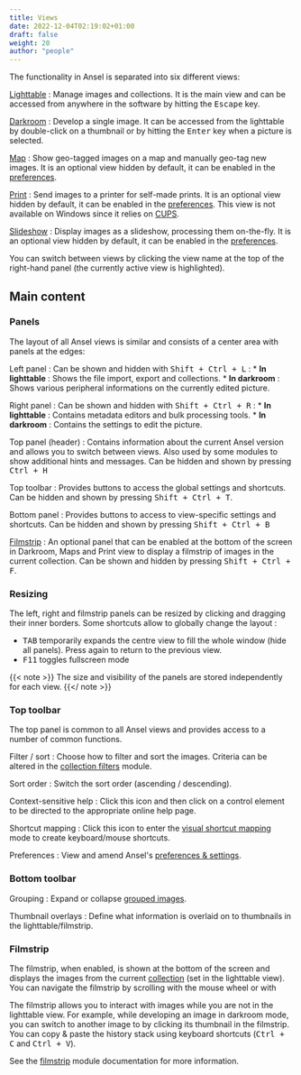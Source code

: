 ```yaml
---
title: Views
date: 2022-12-04T02:19:02+01:00
draft: false
weight: 20
author: "people"
---
```


The functionality in Ansel is separated into six different views:

[Lighttable](lighttable/_index.md)
: Manage images and collections. It is the main view and can be accessed from anywhere in the software by hitting the <kbd>Escape</kbd> key.

[Darkroom](darkroom/_index.md)
: Develop a single image. It can be accessed from the lighttable by double-click on a thumbnail or by hitting the <kbd>Enter</kbd> key when a picture is selected.

[Map](map/_index.md)
: Show geo-tagged images on a map and manually geo-tag new images. It is an optional view hidden by default, it can be enabled in the [preferences](../preferences-settings/other-views.md).

[Print](print/_index.md)
: Send images to a printer for self-made prints. It is an optional view hidden by default, it can be enabled in the [preferences](../preferences-settings/other-views.md). This view is not available on Windows since it relies on [CUPS](http://www.cups.org/).

[Slideshow](slideshow/_index.md)
: Display images as a slideshow, processing them on-the-fly. It is an optional view hidden by default, it can be enabled in the [preferences](../preferences-settings/other-views.md).

You can switch between views by clicking the view name at the top of the right-hand panel (the currently active view is highlighted).

## Main content

### Panels

The layout of all Ansel views is similar and consists of a center area with panels at the edges:

Left panel
: Can be shown and hidden with <kbd>Shift + Ctrl + L</kbd> :
    * __In lighttable__ : Shows the file import, export and collections.
    * __In darkroom__ : Shows various peripheral informations on the currently edited picture.

Right panel
: Can be shown and hidden with <kbd>Shift + Ctrl + R</kbd> :
    * __In lighttable__ : Contains metadata editors and bulk processing tools.
    * __In darkroom__ : Contains the settings to edit the picture.

Top panel (header)
: Contains information about the current Ansel version and allows you to switch between views. Also used by some modules to show additional hints and messages. Can be hidden and shown by pressing <kbd>Ctrl + H</kbd>

Top toolbar
: Provides buttons to access the global settings and shortcuts. Can be hidden and shown by pressing <kbd>Shift + Ctrl + T</kbd>.

Bottom panel
: Provides buttons to access to view-specific settings and shortcuts. Can be hidden and shown by pressing <kbd>Shift + Ctrl + B</kbd>

[Filmstrip](./toolboxes/filmstrip.md)
: An optional panel that can be enabled at the bottom of the screen in Darkroom, Maps and Print view to display a filmstrip of images in the current collection. Can be shown and hidden by pressing <kbd>Shift + Ctrl + F</kbd>.

### Resizing

The left, right and filmstrip panels can be resized by clicking and dragging their inner borders. Some shortcuts allow to globally change the layout :

 - <kbd>TAB</kbd> temporarily expands the centre view to fill the whole window (hide all panels). Press again to return to the previous view.
 - <kbd>F11</kbd> toggles fullscreen mode

{{< note >}}
The size and visibility of the panels are stored independently for each view.
{{</ note >}}


### Top toolbar

The top panel is common to all Ansel views and provides access to a number of common functions.

Filter / sort
: Choose how to filter and sort the images. Criteria can be altered in the [collection filters](./toolboxes/collections.md) module.

Sort order
: Switch the sort order (ascending / descending).

Context-sensitive help
: Click this icon and then click on a control element to be directed to the appropriate online help page.

Shortcut mapping
: Click this icon to enter the [visual shortcut mapping](../preferences-settings/shortcuts.md#visual-shortcut-mapping) mode to create keyboard/mouse shortcuts.

Preferences
: View and amend Ansel's [preferences & settings](../preferences-settings/_index.md).

### Bottom toolbar

Grouping
: Expand or collapse [grouped images](./lighttable/digital-asset-management/grouping.md).

Thumbnail overlays
: Define what information is overlaid on to thumbnails in the lighttable/filmstrip.


### Filmstrip

The filmstrip, when enabled, is shown at the bottom of the screen and displays the images from the current [collection](../getting-started/library.md) (set in the lighttable view). You can navigate the filmstrip by scrolling with the mouse wheel or with

The filmstrip allows you to interact with images while you are not in the lighttable view. For example, while developing an image in darkroom mode, you can switch to another image to by clicking its thumbnail in the filmstrip. You can copy & paste the history stack using keyboard shortcuts (<kbd>Ctrl + C</kbd> and <kbd>Ctrl + V</kbd>).

See the [filmstrip](./toolboxes/filmstrip.md) module documentation for more information.
